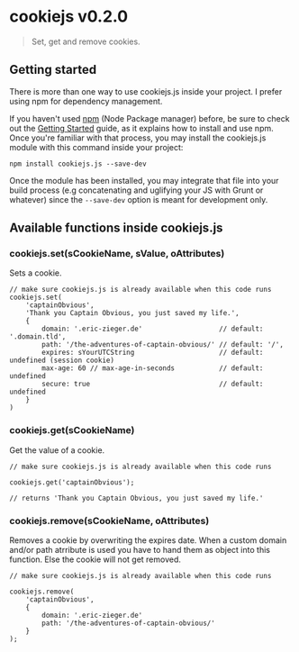 # cookiejs v0.2.0

> Set, get and remove cookies.

## Getting started

There is more than one way to use cookiejs.js inside your project. I prefer using npm for dependency management.

If you haven't used [npm](http://npmjs.com/) (Node Package manager) before, be sure to check out the [Getting Started](https://docs.npmjs.com/getting-started/what-is-npm) guide, as it explains how to install and use npm. Once you're familiar with that process, you may install the cookiejs.js module with this command inside your project:

```
npm install cookiejs.js --save-dev
```

Once the module has been installed, you may integrate that file into your build process (e.g concatenating and uglifying your JS with Grunt or whatever) since the `--save-dev` option is meant for development only.

## Available functions inside cookiejs.js

### cookiejs.set(sCookieName, sValue, oAttributes)

Sets a cookie.

```
// make sure cookiejs.js is already available when this code runs
cookiejs.set(
    'captainObvious', 
    'Thank you Captain Obvious, you just saved my life.',
    {
        domain: '.eric-zieger.de'                   // default: '.domain.tld',
        path: '/the-adventures-of-captain-obvious/' // default: '/',
        expires: sYourUTCString                     // default: undefined (session cookie)
        max-age: 60 // max-age-in-seconds           // default: undefined
        secure: true                                // default: undefined
    }
)
```

### cookiejs.get(sCookieName)

Get the value of a cookie.

```
// make sure cookiejs.js is already available when this code runs

cookiejs.get('captainObvious');

// returns 'Thank you Captain Obvious, you just saved my life.'
```

### cookiejs.remove(sCookieName, oAttributes)

Removes a cookie by overwriting the expires date.
When a custom domain and/or path atrribute is used you have to hand them as object into this function.
Else the cookie will not get removed.

```
// make sure cookiejs.js is already available when this code runs

cookiejs.remove(
    'captainObvious',
    {
        domain: '.eric-zieger.de'
        path: '/the-adventures-of-captain-obvious/'
    }
);
``` 